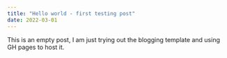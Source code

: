 ```yaml
---
title: "Hello world - first testing post"
date: 2022-03-01
---
```

This is an empty post, I am just trying out the blogging template and using GH pages to host it.
